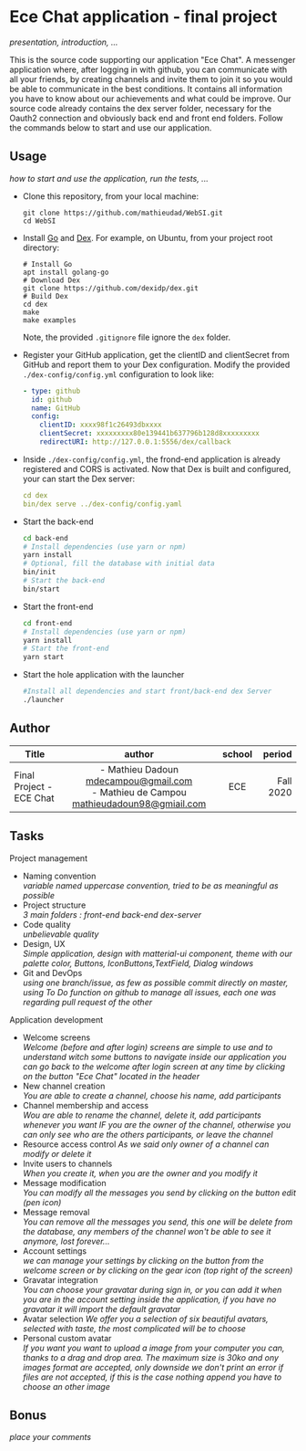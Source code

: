 
# Ece Chat application - final project

*presentation, introduction, ...*

This is the source code supporting our application "Ece Chat". A messenger application where, after logging in with github, you can communicate with all your friends, by creating channels and invite them to join it so you would be able to communicate in the best conditions.
It contains all information you have to know about our achievements and what could be improve.
Our source code already contains the dex server folder, necessary for the Oauth2 connection and obviously back end and front end folders. 
Follow the commands below to start and use our application.

## Usage

*how to start and use the application, run the tests, ...*

* Clone this repository, from your local machine:
  ```
  git clone https://github.com/mathieudad/WebSI.git
  cd WebSI
  ```
* Install [Go](https://golang.org/) and [Dex](https://dexidp.io/docs/getting-started/). For example, on Ubuntu, from your project root directory:   
  ```
  # Install Go
  apt install golang-go
  # Download Dex
  git clone https://github.com/dexidp/dex.git
  # Build Dex
  cd dex
  make
  make examples
  ```
  Note, the provided `.gitignore` file ignore the `dex` folder.
* Register your GitHub application, get the clientID and clientSecret from GitHub and report them to your Dex configuration. Modify the provided `./dex-config/config.yml` configuration to look like:
  ```yaml
  - type: github
    id: github
    name: GitHub
    config:
      clientID: xxxx98f1c26493dbxxxx
      clientSecret: xxxxxxxxx80e139441b637796b128d8xxxxxxxxx
      redirectURI: http://127.0.0.1:5556/dex/callback
  ```
* Inside `./dex-config/config.yml`, the frond-end application is already registered and CORS is activated. Now that Dex is built and configured, your can start the Dex server:
  ```yaml
  cd dex
  bin/dex serve ../dex-config/config.yaml
  ```
* Start the back-end
  ```bash
  cd back-end
  # Install dependencies (use yarn or npm)
  yarn install
  # Optional, fill the database with initial data
  bin/init
  # Start the back-end
  bin/start
  ```
* Start the front-end
  ```bash
  cd front-end
  # Install dependencies (use yarn or npm)
  yarn install
  # Start the front-end
  yarn start
  ```

* Start the hole application with the launcher
  ```bash
  #Install all dependencies and start front/back-end dex Server
  ./launcher
  ```

## Author

|   Title  |   author |   school |   period |  
|---    |:-:    |:-:  |--:    |
|   Final Project - ECE Chat  |  - Mathieu Dadoun <mdecampou@gmail.com> <br/>- Mathieu de Campou <mathieudadoun98@gmiail.com>   |  ECE |  Fall 2020  |

## Tasks

Project management

* Naming convention   
  *variable named uppercase convention, tried to be as meaningful as possible*
* Project structure   
  *3 main folders : front-end back-end dex-server*
* Code quality   
  *unbelievable quality*
* Design, UX   
  *Simple application, design with matterial-ui component, theme with our palette color, Buttons, IconButtons,TextField, Dialog windows*
* Git and DevOps   
  *using one branch/issue, as few as possible commit directly on master, using To Do function on github to manage all issues, each one was regarding pull request of the other*

Application development

* Welcome screens   
  *Welcome (before and after login) screens are simple to use and to understand witch some buttons to navigate inside our application you can go back to the welcome after login screen at any time by clicking on the button "Ece Chat" located in the header*
* New channel creation   
  *You are able to create a channel, choose his name, add participants*
* Channel membership and access   
  *Wou are able to rename the channel, delete it, add participants whenever you want IF you are the owner of the channel, otherwise you can only see who are the others participants, or leave the channel* 
* Resource access control
  *As we said only owner of a channel can modify or delete it*  
* Invite users to channels   
  *When you create it, when you are the owner and you modify it*
* Message modification   
  *You can modify all the messages you send by clicking on the button edit (pen icon)*
* Message removal   
  *You can remove all the messages you send, this one will be delete from the database, any members of the channel won't be able to see it anymore, lost forever...*
* Account settings   
  *we can manage your settings by clicking on the button from the welcome screen or by clicking on the gear icon (top right of the screen)*
* Gravatar integration   
  *You can choose your gravatar during sign in, or you can add it when you are in the account setting inside the application, if you have no gravatar it will import the default gravatar*
* Avatar selection
  *We offer you a selection of six beautiful avatars, selected with taste, the most complicated will be to choose*
* Personal custom avatar   
  *If you want you want to upload a image from your computer you can, thanks to a drag and drop area. The maximum size is 30ko and ony images format are accepted, only downside we don't print an error if files are not accepted, if this is the case nothing append you have to choose an other image*

## Bonus

*place your comments*
